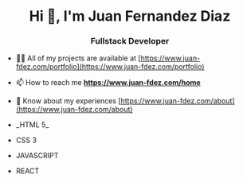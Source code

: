 <h1 align="center">Hi 👋, I'm Juan Fernandez Diaz</h1>
<h3 align="center">Fullstack Developer</h3>

- 👨‍💻 All of my projects are available at [https://www.juan-fdez.com/portfolio](https://www.juan-fdez.com/portfolio)

- 📫 How to reach me **https://www.juan-fdez.com/home**

- 📄 Know about my experiences [https://www.juan-fdez.com/about](https://www.juan-fdez.com/about)

<ul>
  <li><p font-size="5px" color="#F16529">_HTML 5_</p></li>
  <li><p color="#1572B6">CSS 3</p></li>
  <li><p color="#F0DB4F">JAVASCRIPT</p></li>
  <li><p color="#61DAFB">REACT</p></li>
</ul>
